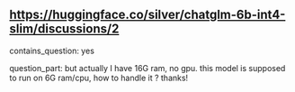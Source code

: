 ## https://huggingface.co/silver/chatglm-6b-int4-slim/discussions/2

contains_question: yes

question_part: but actually I have 16G ram, no gpu. this model is supposed to run on 6G ram/cpu, how to handle it ? thanks!